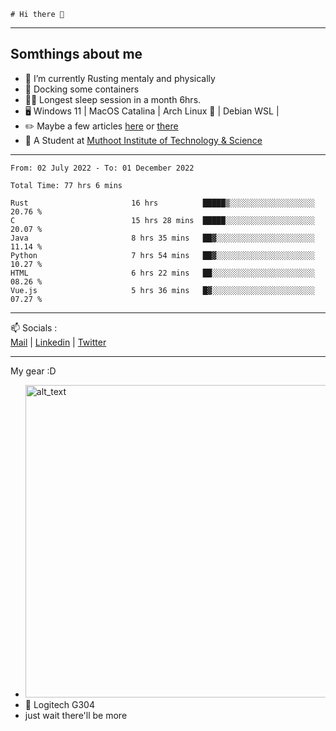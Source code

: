 ```
# Hi there 👋
```

---

## Somthings about me


- 🌱 I’m currently Rusting mentaly and physically
- 🐋 Docking some containers
- 😶‍🌫️ Longest sleep session in a month 6hrs.
- 🖥️ Windows 11 | MacOS Catalina | Arch Linux 🦩 | Debian WSL |
- ✏️ Maybe a few articles [here](https://medium.com/@advaithnarayanan8) or [there](https://medium.com/@advaithnarayanan8)
- 📑 A Student at [Muthoot Institute of Technology & Science](https://mgmits.ac.in/)



---

<!--START_SECTION:waka-->

```text
From: 02 July 2022 - To: 01 December 2022

Total Time: 77 hrs 6 mins

Rust                       16 hrs          █████▒░░░░░░░░░░░░░░░░░░░   20.76 %
C                          15 hrs 28 mins  █████░░░░░░░░░░░░░░░░░░░░   20.07 %
Java                       8 hrs 35 mins   ██▓░░░░░░░░░░░░░░░░░░░░░░   11.14 %
Python                     7 hrs 54 mins   ██▓░░░░░░░░░░░░░░░░░░░░░░   10.27 %
HTML                       6 hrs 22 mins   ██░░░░░░░░░░░░░░░░░░░░░░░   08.26 %
Vue.js                     5 hrs 36 mins   █▓░░░░░░░░░░░░░░░░░░░░░░░   07.27 %
```

<!--END_SECTION:waka-->

---

📫 Socials :<br>
[Mail](mailto:advaithnarayanan8@gmail.com) | [Linkedin](https://www.linkedin.com/in/advaith-narayanan-a72152214/) | [Twitter](https://twitter.com/advaithnarayan)


--- 
My gear :D

- [<img alt="alt_text" width="500px" src="https://valid.x86.fr/cache/banner/xv24bv-6.png" />](https://valid.x86.fr/xv24bv)
- 🐁 Logitech G304
- just wait there'll be more

